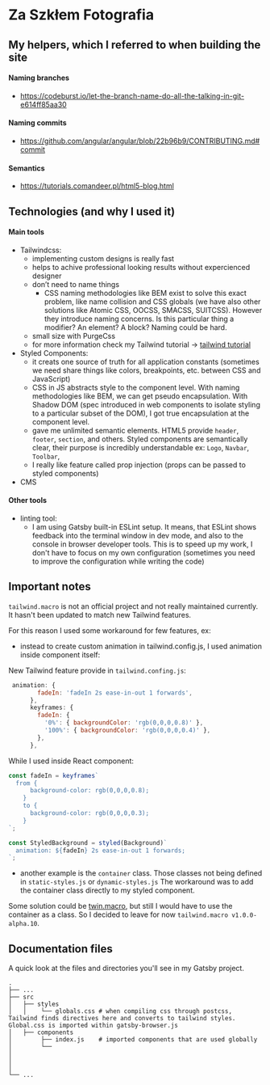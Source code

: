 # Za Szkłem Fotografia

## My helpers, which I referred to when building the site

#### Naming branches

- https://codeburst.io/let-the-branch-name-do-all-the-talking-in-git-e614ff85aa30

#### Naming commits

- https://github.com/angular/angular/blob/22b96b9/CONTRIBUTING.md#commit

#### Semantics

- https://tutorials.comandeer.pl/html5-blog.html

## Technologies (and why I used it)

#### Main tools

- Tailwindcss:
  - implementing custom designs is really fast
  - helps to achive professional looking results without expercienced designer
  - don’t need to name things
    - CSS naming methodologies like BEM exist to solve this exact problem, like name collision and CSS globals (we have also other solutions like Atomic CSS, OOCSS, SMACSS, SUITCSS). However they introduce naming concerns. Is this particular thing a modifier? An element? A block? Naming could be hard.
  - small size with PurgeCss
  - for more information check my Tailwind tutorial -> <a href="https://github.com/Had3r/Learning-Code/tree/master/tailwindcss-adamWathan#tailwindcss">tailwind tutorial</a>
- Styled Components:
  - it creats one source of truth for all application constants (sometimes we need share things like colors, breakpoints, etc. between CSS and JavaScript)
  - CSS in JS abstracts style to the component level. With naming methodologies like BEM, we can get pseudo encapsulation. With Shadow DOM (spec introduced in web components to isolate styling to a particular subset of the DOM), I got true encapsulation at the component level.
  - gave me unlimited semantic elements. HTML5 provide `header`, `footer`, `section`, and others. Styled components are semantically clear, their purpose is incredibly understandable ex: `Logo`, `Navbar`, `Toolbar`,
  - I really like feature called prop injection (props can be passed to styled components)
- CMS

#### Other tools

- linting tool:
  - I am using Gatsby built-in ESLint setup. It means, that ESLint shows feedback into the terminal window in dev mode,
    and also to the console in browser developer tools. This is to speed up my work, I don't have to focus on my own configuration (sometimes you need to improve the configuration while writing the code)

## Important notes

`tailwind.macro` is not an official project and not really maintained currently. It hasn't been updated to match new Tailwind features. <br />

For this reason I used some workaround for few features, ex:

- instead to create custom animation in tailwind.config.js, I used animation inside component itself:

New Tailwind feature provide in `tailwind.confing.js`:

```javascript
 animation: {
        fadeIn: 'fadeIn 2s ease-in-out 1 forwards',
      },
      keyframes: {
        fadeIn: {
          '0%': { backgroundColor: 'rgb(0,0,0,0.8)' },
          '100%': { backgroundColor: 'rgb(0,0,0,0.4)' },
        },
      },
```

While I used inside React component:

```javascript
const fadeIn = keyframes`
  from {
      background-color: rgb(0,0,0,0.8);
    }
    to {
      background-color: rgb(0,0,0,0.3);
    }
`;

const StyledBackground = styled(Background)`
  animation: ${fadeIn} 2s ease-in-out 1 forwards;
`;
```

- another example is the `container` class. Those classes not being defined in `static-styles.js` or `dynamic-styles.js` The workaround was to add the container class directly to my styled component.

Some solution could be <a href="https://github.com/ben-rogerson/twin.macro">twin.macro</a>, but still I would have to use the container as a class. So I decided to leave for now `tailwind.macro v1.0.0-alpha.10`.

## Documentation files

A quick look at the files and directories you'll see in my Gatsby project.

    .
    ├── ...
    ├── src
    │   ├── styles
    │   │    └── globals.css # when compiling css through postcss, Tailwind finds directives here and converts to tailwind styles. Global.css is imported within gatsby-browser.js
    │   ├── components
    │        ├── index.js    # imported components that are used globally
    │        └──
    │
    │
    │
    └── ...
